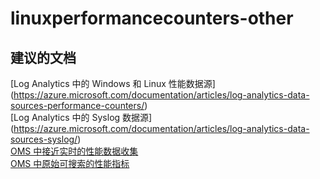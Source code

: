
<properties
    pageTitle="linuxperformancecounters-other"
    description="与 Linux 性能计数器相关的问题：其他"
    service="microsoft.operationalinsights"
    resource="operationalinsightsaccounts"
    authors="adoylemsft"
    displayorder=""
    selfHelpType="generic"
    supportTopicIds="32536599"
    resourceTags=""
    productPesIds="15725"
    cloudEnvironments="public, Blackforest, Fairfax"
/>


# <a name="linuxperformancecountersother"></a>linuxperformancecounters-other


## <a name="recommended-documents"></a>**建议的文档**
[Log Analytics 中的 Windows 和 Linux 性能数据源] (https://azure.microsoft.com/documentation/articles/log-analytics-data-sources-performance-counters/) <br>
[Log Analytics 中的 Syslog 数据源] (https://azure.microsoft.com/documentation/articles/log-analytics-data-sources-syslog/) <br>
[OMS 中接近实时的性能数据收集](https://blogs.technet.microsoft.com/msoms/2016/02/15/near-real-time-performance-data-collection-in-oms/) <br>
[OMS 中原始可搜索的性能指标](https://blogs.technet.microsoft.com/msoms/2016/08/05/raw-searchable-performance-metrics-in-oms/)


<!--HONumber=Nov16_HO2-->



